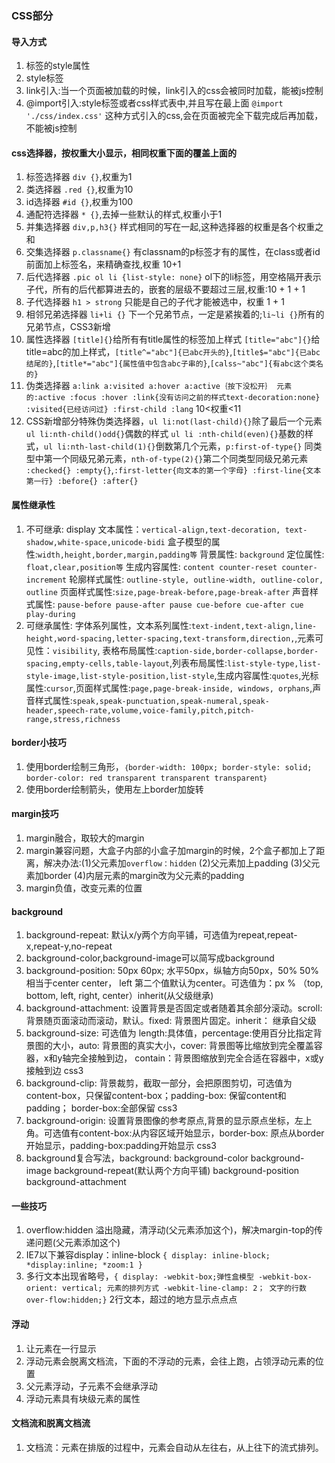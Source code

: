 ### CSS部分
#### 导入方式
1. 标签的style属性
2. style标签
3. link引入:当一个页面被加载的时候，link引入的css会被同时加载，能被js控制
4. @import引入:style标签或者css样式表中,并且写在最上面 `@import './css/index.css'` 这种方式引入的css,会在页面被完全下载完成后再加载，不能被js控制

#### css选择器，按权重大小显示，相同权重下面的覆盖上面的
1. 标签选择器 `div {}`,权重为1
2. 类选择器 `.red {}`,权重为10
3. id选择器 `#id {}`,权重为100
4. 通配符选择器 `* {}`,去掉一些默认的样式,权重小于1
5. 并集选择器 `div,p,h3{}` 样式相同的写在一起,这种选择器的权重是各个权重之和
6. 交集选择器 `p.classname{}` 有classnam的p标签才有的属性，在class或者id前面加上标签名，来精确查找,权重 10+1
7. 后代选择器 `.pic ol li {list-style: none}` ol下的li标签，用空格隔开表示子代，所有的后代都算进去的，嵌套的层级不要超过三层,权重:10 + 1 + 1
8. 子代选择器 `h1 > strong` 只能是自己的子代才能被选中，权重 1 + 1
9. 相邻兄弟选择器 `li+li {}` 下一个兄弟节点，一定是紧挨着的;`li~li {}`所有的兄弟节点，CSS3新增
10. 属性选择器 `[title]{}`给所有有title属性的标签加上样式  `[title="abc"]{}`给title=abc的加上样式，`[title^="abc"]{已abc开头的}`,`[title$="abc"]{已abc结尾的}`,`[title*="abc"]{属性值中包含abc子串的}`,`[calss~"abc"]{有abc这个类名的}`
11. 伪类选择器 `a:link a:visited a:hover a:active｛按下没松开｝ 元素的:active :focus :hover :link{没有访问之前的样式text-decoration:none} :visited{已经访问过} :first-child :lang` 10<权重<11
12. CSS新增部分特殊伪类选择器，`ul li:not(last-child){}`除了最后一个元素 `ul li:nth-child()odd{}`偶数的样式 `ul li :nth-child(even){}`基数的样式，`ul li:nth-last-child(1){}`倒数第几个元素，`p:first-of-type{}` 同类型中第一个同级兄弟元素，`nth-of-type(2){}`第二个同类型同级兄弟元素 `:checked{} :empty{}`,`:first-letter{向文本的第一个字母} :first-line{文本第一行} :before{} :after{}`

#### 属性继承性
1. 不可继承: display 文本属性：`vertical-align,text-decoration, text-shadow,white-space,unicode-bidi` 盒子模型的属性:`width,height,border,margin,padding等` 背景属性: `background` 定位属性: `float,clear,position等` 生成内容属性: `content counter-reset counter-increment` 轮廓样式属性: `outline-style, outline-width, outline-color, outline` 页面样式属性:`size,page-break-before,page-break-after` 声音样式属性: `pause-before pause-after pause cue-before cue-after cue play-during`
2. 可继承属性: 字体系列属性，文本系列属性:`text-indent,text-align,line-height,word-spacing,letter-spacing,text-transform,direction,`,元素可见性：`visibility`, 表格布局属性:`caption-side,border-collapse,border-spacing,empty-cells,table-layout`,列表布局属性:`list-style-type,list-style-image,list-style-position,list-style`,生成内容属性:`quotes`,光标属性:`cursor`,页面样式属性:`page,page-break-inside, windows, orphans`,声音样式属性:`speak,speak-punctuation,speak-numeral,speak-header,speech-rate,volume,voice-family,pitch,pitch-range,stress,richness`

#### border小技巧
1. 使用border绘制三角形，`｛border-width: 100px; border-style: solid; border-color: red transparent transparent transparent｝`
2. 使用border绘制箭头，使用左上border加旋转

#### margin技巧
1. margin融合，取较大的margin
2. margin兼容问题，大盒子内部的小盒子加margin的时候，2个盒子都加上了距离，解决办法:(1)父元素加`overflow：hidden` (2)父元素加上padding (3)父元素加border (4)内层元素的margin改为父元素的padding
3. margin负值，改变元素的位置

#### background
1. background-repeat: 默认x/y两个方向平铺，可选值为repeat,repeat-x,repeat-y,no-repeat
2. background-color,background-image可以简写成background
3. background-position: 50px 60px; 水平50px，纵轴方向50px，50% 50%相当于center center， left 第二个值默认为center。可选值为：px % （top, bottom, left, right, center）inherit(从父级继承)
4. background-attachment: 设置背景是否固定或者随着其余部分滚动。scroll: 背景随页面滚动而滚动，默认。fixed: 背景图片固定。inherit： 继承自父级
5. background-size: 可选值为 length:具体值，percentage:使用百分比指定背景图的大小，auto: 背景图的真实大小，cover: 背景图等比缩放到完全覆盖容器，x和y轴完全接触到边， contain：背景图缩放到完全合适在容器中，x或y接触到边 css3
6. background-clip: 背景裁剪，截取一部分，会把原图剪切，可选值为content-box，只保留content-box；padding-box: 保留content和padding； border-box:全部保留 css3
7. background-origin: 设置背景图像的参考原点,背景的显示原点坐标，左上角。可选值有content-box:从内容区域开始显示，border-box: 原点从border开始显示，padding-box:padding开始显示 css3
8. background复合写法，background: background-color background-image background-repeat(默认两个方向平铺) background-position background-attachment

#### 一些技巧
1. overflow:hidden 溢出隐藏，清浮动(父元素添加这个)，解决margin-top的传递问题(父元素添加这个)
2. IE7以下兼容display：inline-block `{ display: inline-block; *display:inline; *zoom:1 }`
3. 多行文本出现省略号，`{ display: -webkit-box;弹性盒模型 -webkit-box-orient: vertical; 元素的排列方式 -webkit-line-clamp: 2； 文字的行数 over-flow:hidden;}` 2行文本，超过的地方显示点点点

#### 浮动
1. 让元素在一行显示
2. 浮动元素会脱离文档流，下面的不浮动的元素，会往上跑，占领浮动元素的位置
3. 父元素浮动，子元素不会继承浮动
4. 浮动元素具有块级元素的属性

#### 文档流和脱离文档流
1. 文档流：元素在排版的过程中，元素会自动从左往右，从上往下的流式排列。
